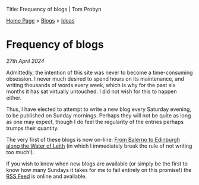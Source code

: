 Title: Frequency of blogs | Tom Probyn

[Home Page](https://tomprobyn.uk) > [Blogs](https://tomprobyn.uk/blogs) > [Ideas](https://tomprobyn.uk/blogs/ideas)

# Frequency of blogs
*27th April 2024*

Admittedly, the intention of this site was never to become a time-consuming obsession. I never much desired to spend hours on its maintenance, and writing thousands of words every week, which is why for the past six months it has sat virtually untouched. I did not wish for this to happen either.

Thus, I have elected to attempt to write a new blog every Saturday evening, to be published on Sunday mornings. Perhaps they will not be quite as long as one may expect, though I do feel the regularity of the entries perhaps trumps their quantity.

The very first of these blogs is now on-line: [From Balerno to Edinburgh along the Water of Leith](./balerno_edinburgh.html) (in which I immediately break the rule of not writing too much!).

If you wish to know when new blogs are available (or simply be the first to know how many Sundays it takes for me to fail entirely on this promise!) the [RSS Feed](../feed/index.html) is online and available.